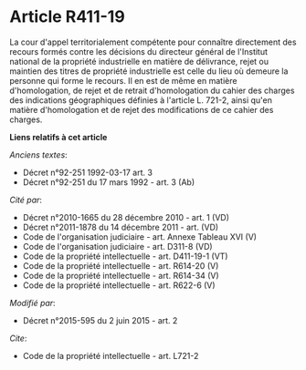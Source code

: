 # Article R411-19

La cour d'appel territorialement compétente pour connaître directement des recours formés contre les décisions du directeur
général de l'Institut national de la propriété industrielle en matière de délivrance, rejet ou maintien des titres de
propriété industrielle est celle du lieu où demeure la personne qui forme le recours. Il en est de même en matière
d'homologation, de rejet et de retrait d'homologation du cahier des charges des indications géographiques définies à
l'article L. 721-2, ainsi qu'en matière d'homologation et de rejet des modifications de ce cahier des charges.

**Liens relatifs à cet article**

_Anciens textes_:

  - Décret n°92-251 1992-03-17 art. 3
  - Décret n°92-251 du 17 mars 1992 - art. 3 (Ab)

_Cité par_:

  - Décret n°2010-1665 du 28 décembre 2010 - art. 1 (VD)
  - Décret n°2011-1878 du 14 décembre 2011 - art. (VD)
  - Code de l'organisation judiciaire - art. Annexe Tableau XVI (V)
  - Code de l'organisation judiciaire - art. D311-8 (VD)
  - Code de la propriété intellectuelle - art. D411-19-1 (VT)
  - Code de la propriété intellectuelle - art. R614-20 (V)
  - Code de la propriété intellectuelle - art. R614-34 (V)
  - Code de la propriété intellectuelle - art. R622-6 (V)

_Modifié par_:

  - Décret n°2015-595 du 2 juin 2015 - art. 2

_Cite_:

  - Code de la propriété intellectuelle - art. L721-2

